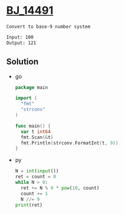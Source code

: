 # [BJ_14491](https://acmicpc.net/problem/14491)

```en
Convert to base-9 number system
```

```txt
Input: 100
Output: 121
```

## Solution

* go

  ```go
  package main

  import (
    "fmt"
    "strconv"
  )

  func main() {
    var t int64
    fmt.Scan(&t)
    fmt.Println(strconv.FormatInt(t, 9))
  }
  ```

* py

  ```py
  N = int(input())
  ret = count = 0
  while N > 0:
    ret += N % 9 * pow(10, count)
    count += 1
    N //= 9
  print(ret)
  ```
